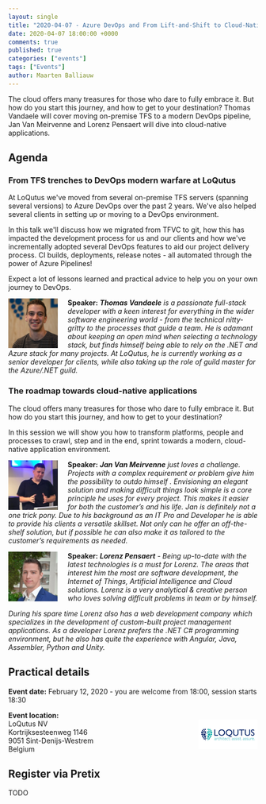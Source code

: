 ```yaml
---
layout: single
title: "2020-04-07 - Azure DevOps and From Lift-and-Shift to Cloud-Native - the app modernization process"
date: 2020-04-07 18:00:00 +0000
comments: true
published: true
categories: ["events"]
tags: ["Events"]
author: Maarten Balliauw
---
```


The cloud offers many treasures for those who dare to fully embrace it. But how do you start this journey, and how to get to your destination? Thomas Vandaele will cover moving on-premise TFS to a modern DevOps pipeline, Jan Van Meirvenne and Lorenz Pensaert will dive into cloud-native applications.

## Agenda

### From TFS trenches to DevOps modern warfare at LoQutus

At LoQutus we've moved from several on-premise TFS servers (spanning several versions) to Azure DevOps over the past 2 years. We've also helped several clients in setting up or moving to a DevOps environment.

In this talk we'll discuss how we migrated from TFVC to git, how this has impacted the development process for us and our clients and how we've incrementally adopted several DevOps features to aid our project delivery process. CI builds, deployments, release notes - all automated through the power of Azure Pipelines!

Expect a lot of lessons learned and practical advice to help you on your own journey to DevOps.

<img src="/assets/media/speakers/thomas-vandaele.jpg" alt="Thomas Vandaele" align="left" height="100" width="100"  style="margin-right: 20px;">**Speaker:** ***Thomas Vandaele** is a passionate full-stack developer with a keen interest for everything in the wider software engineering world - from the technical nitty-gritty to the processes that guide a team. He is adamant about keeping an open mind when selecting a technology stack, but finds himself being able to rely on the .NET and Azure stack for many projects. At LoQutus, he is currently working as a senior developer for clients, while also taking up the role of guild master for the Azure/.NET guild.*

### The roadmap towards cloud-native applications

The cloud offers many treasures for those who dare to fully embrace it. But how do you start this journey, and how to get to your destination?

In this session we will show you how to transform platforms, people and processes to crawl, step and in the end, sprint towards a modern, cloud-native application environment.

<img src="/assets/media/speakers/jan-van-meirvenne.jpg" alt="Jan Van Meirvenne" align="left" height="100" width="100"  style="margin-right: 20px;">**Speaker:** ***Jan Van Meirvenne** just loves a challenge. Projects with a complex requirement or problem give him the possibility to outdo himself . Envisioning an elegant solution and making difficult things look simple is a core principle he uses for every project. This makes it easier for both the customer’s and his life. Jan is definitely not a one trick pony. Due to his background as an IT Pro and Developer he is able to provide his clients a versatile skillset. Not only can he offer an off-the-shelf solution, but if possible he can also make it as tailored to the customer’s requirements as needed.*

<img src="/assets/media/speakers/lorenz-pensaert.jpg" alt="Lorenz Pensaert" align="left" height="100" width="100"  style="margin-right: 20px;">**Speaker:** ***Lorenz Pensaert** - Being up-to-date with the latest technologies is a must for Lorenz. The areas that interest him the most are software development, the Internet of Things, Artificial Intelligence and Cloud solutions. Lorenz is a very analytical & creative person who loves solving difficult problems in team or by himself.*

*During his spare time Lorenz also has a web development company which specializes in the development of custom-built project management applications. As a developer Lorenz prefers the .NET C# programming environment, but he also has quite the experience with Angular, Java, Assembler, Python and Unity.* 

## Practical details

**Event date:** February 12, 2020 - you are welcome from 18:00, session starts 18:30

**Event location:**<br />
<img width="120" height="60" align="right" alt="" src="/assets/media/sponsors/logo-loqutus.jpg">
LoQutus NV<br />
Kortrijksesteenweg 1146<br />
9051 Sint-Denijs-Westrem<br />
Belgium

## Register via Pretix

TODO